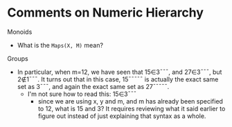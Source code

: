 # Comments on Numeric Hierarchy

Monoids
- What is the `Maps(X, M)` mean?

Groups
- In particular, when m=12, we have seen that 15∈3¯¯¯, and 27∈3¯¯¯, but 2∉1¯¯¯. It turns out that in this case, 15¯¯¯¯¯ is actually the exact same set as 3¯¯¯, and again the exact same set as 27¯¯¯¯¯.
  - I'm not sure how to read this: 15∈3¯¯¯
    - since we are using x, y and m, and m has already been specified to 12, what is 15 and 3? It requires reviewing what it said earlier to figure out instead of just explaining that syntax as a whole.
